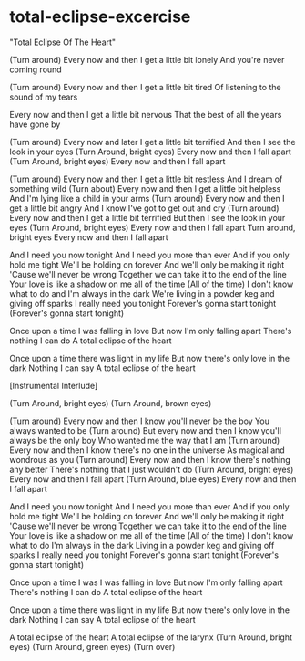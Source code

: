 total-eclipse-excercise
=======================

"Total Eclipse Of The Heart"

(Turn around)
Every now and then
I get a little bit lonely
And you're never coming round

(Turn around)
Every now and then
I get a little bit tired
Of listening to the sound of my tears


Every now and then
I get a little bit nervous
That the best of all the years have gone by

(Turn around)
Every now and later I get a little bit terrified
And then I see the look in your eyes
(Turn Around, bright eyes)
Every now and then I fall apart
(Turn Around, bright eyes)
Every now and then
I fall apart

(Turn around)
Every now and then
I get a little bit restless
And I dream of something wild
(Turn about)
Every now and then
I get a little bit helpless
And I'm lying like a child in your arms
(Turn around)
Every now and then
I get a little bit angry
And I know I've got to get out and cry
(Turn around)
Every now and then
I get a little bit terrified
But then I see the look in your eyes
(Turn Around, bright eyes)
Every now and then
I fall apart
Turn around, bright eyes
Every now and then
I fall apart

And I need you now tonight
And I need you more than ever
And if you only hold me tight
We'll be holding on forever
And we'll only be making it right
'Cause we'll never be wrong
Together we can take it to the end of the line
Your love is like a shadow on me all of the time
(All of the time)
I don't know what to do and I'm always in the dark
We're living in a powder keg and giving off sparks
I really need you tonight
Forever's gonna start tonight
(Forever's gonna start tonight)

Once upon a time
I was falling in love
But now I'm only falling apart
There's nothing I can do
A total eclipse of the heart

Once upon a time there was light in my life
But now there's only love in the dark
Nothing I can say
A total eclipse of the heart

[Instrumental Interlude]

(Turn Around, bright eyes)
(Turn Around, brown eyes)

(Turn around)
Every now and then
I know you'll never be the boy
You always wanted to be
(Turn around)
But every now and then
I know you'll always be the only boy
Who wanted me the way that I am
(Turn around)
Every now and then
I know there's no one in the universe
As magical and wondrous as you
(Turn around)
Every now and then
I know there's nothing any better
There's nothing that I just wouldn't do
(Turn Around, bright eyes)
Every now and then I fall apart
(Turn Around, blue eyes)
Every now and then I fall apart

And I need you now tonight
And I need you more than ever
And if you only hold me tight
We'll be holding on forever
And we'll only be making it right
'Cause we'll never be wrong
Together we can take it to the end of the line
Your love is like a shadow on me all of the time
(All of the time)
I don't know what to do
I'm always in the dark
Living in a powder keg and giving off sparks
I really need you tonight
Forever's gonna start tonight
(Forever's gonna start tonight)

Once upon a time I was
I was falling in love
But now I'm only falling apart
There's nothing I can do
A total eclipse of the heart

Once upon a time there was light in my life
But now there's only love in the dark
Nothing I can say
A total eclipse of the heart

A total eclipse of the heart
A total eclipse of the larynx
(Turn Around, bright eyes)
(Turn Around, green eyes)
(Turn over)
